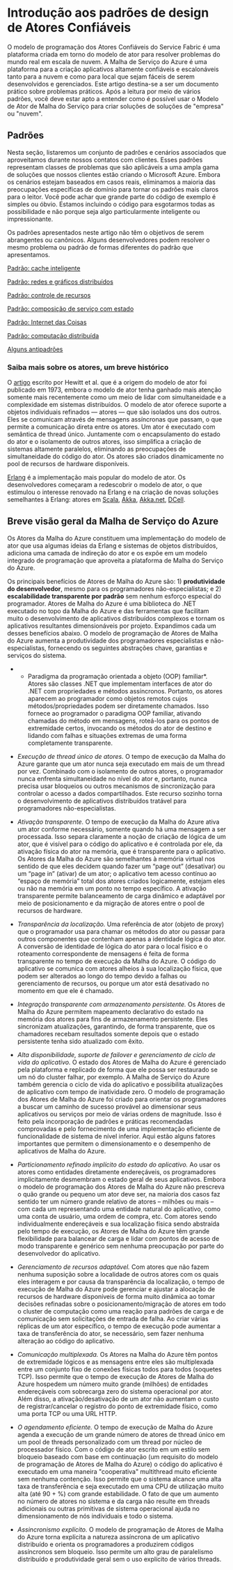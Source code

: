 <properties
   pageTitle="Introdução de Atores de Malha do Serviço do Azure para padrões e antipadrões"
   description="padrões de projeto que funcionam bem com Atores de Malha do Serviço"
   services="service-fabric"
   documentationCenter=".net"
   authors="vturecek"
   manager="timlt"
   editor=""/>

<tags
   ms.service="service-fabric"
   ms.devlang="dotnet"
   ms.topic="article"
   ms.tgt_pltfrm="NA"
   ms.workload="NA"
   ms.date="08/11/2015"
   ms.author="vturecek"/>

# Introdução aos padrões de design de Atores Confiáveis
O modelo de programação dos Atores Confiáveis do Service Fabric é uma plataforma criada em torno do modelo de ator para resolver problemas do mundo real em escala de nuvem. A Malha de Serviço do Azure é uma plataforma para a criação aplicativos altamente confiáveis e escalonáveis tanto para a nuvem e como para local que sejam fáceis de serem desenvolvidos e gerenciados. Este artigo destina-se a ser um documento prático sobre problemas práticos. Após a leitura por meio de vários padrões, você deve estar apto a entender como é possível usar o Modelo de Ator de Malha do Serviço para criar soluções de soluções de "empresa" ou "nuvem".

## Padrões
Nesta seção, listaremos um conjunto de padrões e cenários associados que aproveitamos durante nossos contatos com clientes. Esses padrões representam classes de problemas que são aplicáveis a uma ampla gama de soluções que nossos clientes estão criando o Microsoft Azure. Embora os cenários estejam baseados em casos reais, eliminamos a maioria das preocupações específicas de domínio para tornar os padrões mais claros para o leitor. Você pode achar que grande parte do código de exemplo é simples ou óbvio. Estamos incluindo o código para esgotarmos todas as possibilidade e não porque seja algo particularmente inteligente ou impressionante.

Os padrões apresentados neste artigo não têm o objetivos de serem abrangentes ou canônicos. Alguns desenvolvedores podem resolver o mesmo problema ou padrão de formas diferentes do padrão que apresentamos.

[Padrão: cache inteligente](service-fabric-reliable-actors-pattern-smart-cache.md)

[Padrão: redes e gráficos distribuídos](service-fabric-reliable-actors-pattern-distributed-networks-and-graphs.md)

[Padrão: controle de recursos](service-fabric-reliable-actors-pattern-resource-governance.md)

[Padrão: composição de serviço com estado](service-fabric-reliable-actors-pattern-stateful-service-composition.md)

[Padrão: Internet das Coisas](service-fabric-reliable-actors-pattern-internet-of-things.md)

[Padrão: computação distribuída](service-fabric-reliable-actors-pattern-distributed-computation.md)

[Alguns antipadrões](service-fabric-reliable-actors-anti-patterns.md)

### Saiba mais sobre os atores, um breve histórico
O [artigo](http://dl.acm.org/citation.cfm?id=1624804) escrito por Hewitt et al. que é a origem do modelo de ator foi publicado em 1973, embora o modelo de ator tenha ganhado mais atenção somente mais recentemente como um meio de lidar com simultaneidade e a complexidade em sistemas distribuídos. O modelo de ator oferece suporte a objetos individuais refinados — atores — que são isolados uns dos outros. Eles se comunicam através de mensagens assíncronas que passam, o que permite a comunicação direta entre os atores. Um ator é executado com semântica de thread único. Juntamente com o encapsulamento do estado do ator e o isolamento de outros atores, isso simplifica a criação de sistemas altamente paralelos, eliminando as preocupações de simultaneidade do código do ator. Os atores são criados dinamicamente no pool de recursos de hardware disponíveis.

[Erlang](http://www.erlang.org/) é a implementação mais popular do modelo de ator. Os desenvolvedores começaram a redescobrir o modelo de ator, o que estimulou o interesse renovado na Erlang e na criação de novas soluções semelhantes à Erlang: atores em [Scala](http://www.scala-lang.org/), [Akka](http://akka.io), [Akka.net](http://getakka.net/), [DCell](http://research.microsoft.com/pubs/75988/dcell.pdf).

## Breve visão geral da Malha de Serviço do Azure
Os Atores da Malha do Azure constituem uma implementação do modelo de ator que usa algumas ideias da Erlang e sistemas de objetos distribuídos, adiciona uma camada de indireção do ator e os expõe em um modelo integrado de programação que aproveita a plataforma de Malha do Serviço do Azure.

Os principais benefícios de Atores de Malha do Azure são: 1) **produtividade do desenvolvedor**, mesmo para os programadores não-especialistas; e 2) **escalabilidade transparente por padrão** sem nenhum esforço especial do programador. Atores de Malha do Azure é uma biblioteca do .NET executado no topo da Malha do Azure e das ferramentas que facilitam muito o desenvolvimento de aplicativos distribuídos complexos e tornam os aplicativos resultantes dimensionáveis por projeto. Expandimos cada um desses benefícios abaixo. O modelo de programação de Atores de Malha do Azure aumenta a produtividade dos programadores especialistas e não-especialistas, fornecendo os seguintes abstrações chave, garantias e serviços do sistema.

* * Paradigma da programação orientada a objeto (OOP) familiar*. Atores são classes .NET que implementam interfaces de ator do .NET com propriedades e métodos assíncronos. Portanto, os atores aparecem ao programador como objetos remotos cujos métodos/propriedades podem ser diretamente chamados. Isso fornece ao programador o paradigma OOP familiar, ativando chamadas do método em mensagens, roteá-los para os pontos de extremidade certos, invocando os métodos do ator de destino e lidando com falhas e situações extremas de uma forma completamente transparente.

* *Execução de thread único de atores.* O tempo de execução da Malha do Azure garante que um ator nunca seja executado em mais de um thread por vez. Combinado com o isolamento de outros atores, o programador nunca enfrenta simultaneidade no nível do ator e, portanto, nunca precisa usar bloqueios ou outros mecanismos de sincronização para controlar o acesso a dados compartilhados. Este recurso sozinho torna o desenvolvimento de aplicativos distribuídos tratável para programadores não-especialistas.

* *Ativação transparente.* O tempo de execução da Malha do Azure ativa um ator conforme necessário, somente quando há uma mensagem a ser processada. Isso separa claramente a noção de criação de lógica de um ator, que é visível para o código do aplicativo e é controlada por ele, da ativação física do ator na memória, que é transparente para o aplicativo. Os Atores da Malha do Azure são semelhantes à memória virtual nos sentido de que eles decidem quando fazer um “page out” (desativar) ou um “page in” (ativar) de um ator; o aplicativo tem acesso contínuo ao “espaço de memória” total dos atores criados logicamente, estejam eles ou não na memória em um ponto no tempo específico. A ativação transparente permite balanceamento de carga dinâmico e adaptável por meio de posicionamento e da migração de atores entre o pool de recursos de hardware.

* *Transparência da localização.* Uma referência de ator (objeto de proxy) que o programador usa para chamar os métodos do ator ou passar para outros componentes que contenham apenas a identidade lógica do ator. A conversão de identidade de lógica do ator para o local físico e o roteamento correspondente de mensagens é feita de forma transparente no tempo de execução da Malha do Azure. O código do aplicativo se comunica com atores alheios à sua localização física, que podem ser alterados ao longo do tempo devido a falhas ou gerenciamento de recursos, ou porque um ator está desativado no momento em que ele é chamado.

* *Integração transparente com armazenamento persistente.* Os Atores de Malha do Azure permitem mapeamento declarativo do estado na memória dos atores para fins de armazenamento persistente. Eles sincronizam atualizações, garantindo, de forma transparente, que os chamadores recebam resultados somente depois que o estado persistente tenha sido atualizado com êxito.

* *Alta disponibilidade, suporte de failover e gerenciamento de ciclo de vida do aplicativo.* O estado dos Atores de Malha do Azure é gerenciado pela plataforma e replicado de forma que ele possa ser restaurado se um nó do cluster falhar, por exemplo. A Malha de Serviço do Azure também gerencia o ciclo de vida do aplicativo e possibilita atualizações de aplicativo com tempo de inatividade zero. O modelo de programação dos Atores de Malha do Azure foi criado para orientar os programadores a buscar um caminho de sucesso provável ao dimensionar seus aplicativos ou serviços por meio de várias ordens de magnitude. Isso é feito pela incorporação de padrões e práticas recomendadas comprovadas e pelo fornecimento de uma implementação eficiente de funcionalidade de sistema de nível inferior. Aqui estão alguns fatores importantes que permitem o dimensionamento e o desempenho de aplicativos de Malha do Azure.

* *Particionamento refinado implícito do estado do aplicativo.* Ao usar os atores como entidades diretamente endereçáveis, os programadores implicitamente desmembram o estado geral de seus aplicativos. Embora o modelo de programação dos Atores de Malha do Azure não prescreva o quão grande ou pequeno um ator deve ser, na maioria dos casos faz sentido ter um número grande relativo de atores – milhões ou mais – com cada um representando uma entidade natural do aplicativo, como uma conta de usuário, uma ordem de compra, etc. Com atores sendo individualmente endereçáveis e sua localização física sendo abstraída pelo tempo de execução, os Atores de Malha do Azure têm grande flexibilidade para balancear de carga e lidar com pontos de acesso de modo transparente e genérico sem nenhuma preocupação por parte do desenvolvedor do aplicativo.

* *Gerenciamento de recursos adaptável.* Com atores que não fazem nenhuma suposição sobre a localidade de outros atores com os quais eles interagem e por causa da transparência da localização, o tempo de execução de Malha do Azure pode gerenciar e ajustar a alocação de recursos de hardware disponíveis de forma muito dinâmica ao tomar decisões refinadas sobre o posicionamento/migração de atores em todo o cluster de computação como uma reação para padrões de carga e de comunicação sem solicitações de entrada de falha. Ao criar várias réplicas de um ator específico, o tempo de execução pode aumentar a taxa de transferência do ator, se necessário, sem fazer nenhuma alteração ao código do aplicativo.

* *Comunicação multiplexada.* Os Atores na Malha do Azure têm pontos de extremidade lógicos e as mensagens entre eles são multiplexada entre um conjunto fixo de conexões físicas todos para todos (soquetes TCP). Isso permite que o tempo de execução de Atores de Malha do Azure hospedem um número muito grande (milhões) de entidades endereçáveis com sobrecarga zero do sistema operacional por ator. Além disso, a ativação/desativação de um ator não aumentam o custo de registrar/cancelar o registro do ponto de extremidade físico, como uma porta TCP ou uma URL HTTP.

* *O agendamento eficiente.* O tempo de execução de Malha do Azure agenda a execução de um grande número de atores de thread único em um pool de threads personalizado com um thread por núcleo de processador físico. Com o código de ator escrito em um estilo sem bloqueio baseado com base em continuação (um requisito do modelo de programação de Atores de Malha do Azure) o código do aplicativo é executado em uma maneira "cooperativa" multithread muito eficiente sem nenhuma contenção. Isso permite que o sistema alcance uma alta taxa de transferência e seja executado em uma CPU de utilização muito alta (até 90 + %) com grande estabilidade. O fato de que um aumento no número de atores no sistema e da carga não resulte em threads adicionais ou outras primitivas de sistema operacional ajuda no dimensionamento de nós individuais e todo o sistema.

* *Assincronismo explícito.* O modelo de programação de Atores de Malha do Azure torna explícita a natureza assíncrona de um aplicativo distribuído e orienta os programadores a produzirem códigos assíncronos sem bloqueio. Isso permite um alto grau de paralelismo distribuído e produtividade geral sem o uso explícito de vários threads.

<!---HONumber=Oct15_HO2-->